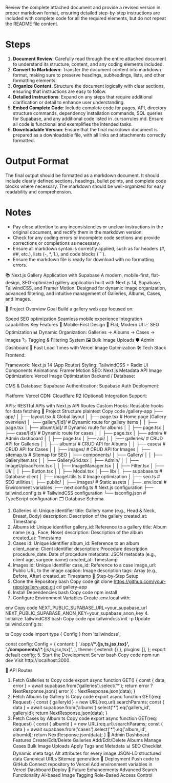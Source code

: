 Review the complete attached document and provide a revised version in proper markdown format, ensuring detailed step-by-step instructions are included with complete code for all the required elements, but do not repeat the README file content.

# Steps

1. **Document Review**: Carefully read through the entire attached document to understand its structure, content, and any coding elements included.
2. **Convert to Markdown**: Transfer the document content into markdown format, making sure to preserve headings, subheadings, lists, and other formatting elements.
3. **Organize Content**: Structure the document logically with clear sections, ensuring that instructions are easy to follow.
4. **Detailed Instructions**: Expand on any steps that require additional clarification or detail to enhance user understanding.
5. **Embed Complete Code**: Include complete code for pages, API, directory structure commands, dependency installation commands, SQL queries for Supabase, and any additional code listed in .cursorrules.md. Ensure all code is functional and exemplifies the intended tasks.
6. **Downloadable Version**: Ensure that the final markdown document is prepared as a downloadable file, with all links and attachments correctly formatted.

# Output Format

The final output should be formatted as a markdown document. It should include clearly defined sections, headings, bullet points, and complete code blocks where necessary. The markdown should be well-organized for easy readability and comprehension.

# Notes

- Pay close attention to any inconsistencies or unclear instructions in the original document, and rectify them in the markdown version.
- Check for any coding errors or incomplete code sections and provide corrections or completions as necessary.
- Ensure all markdown syntax is correctly applied, such as for headers (#, ##, etc.), lists (-, *, 1.), and code blocks (```).
- Ensure the markdown file is ready for download with no formatting errors.


📚 Next.js Gallery Application with Supabase
A modern, mobile-first, flat-design, SEO-optimized gallery application built with Next.js 14, Supabase, TailwindCSS, and Framer Motion. Designed for dynamic image organization, advanced filtering, and intuitive management of Galleries, Albums, Cases, and Images.

🚀 Project Overview
Goal
Build a gallery web app focused on:

Speed
SEO optimization
Seamless mobile experience
Integration capabilities
Key Features
📱 Mobile-First Design
🎨 Flat, Modern UI
📈 SEO Optimization
📊 Dynamic Organization: Galleries → Albums → Cases → Images
🏷️ Tagging & Filtering System
🖼️ Bulk Image Uploads
🛡️ Admin Dashboard
🚀 Fast Load Times with Vercel Image Optimization
🛠️ Tech Stack
Frontend:

Framework: Next.js 14 (App Router)
Styling: TailwindCSS + Radix UI Components
Animations: Framer Motion
SEO: Next.js Metadata API
Image Optimization: Vercel Image Optimization
Backend / Database:

CMS & Database: Supabase
Authentication: Supabase Auth
Deployment:

Platform: Vercel
CDN: Cloudflare R2 (Optional)
Integration Support:

APIs: RESTful APIs with Next.js API Routes
Custom Hooks: Reusable hooks for data fetching
📂 Project Structure
plaintext
Copy code
/gallery-app
├── app/
│   ├── layout.tsx       # Global layout
│   ├── page.tsx         # Home page (Gallery overview)
│   ├── gallery/[id]/    # Dynamic route for gallery items
│   │   ├── page.tsx
│   ├── album/[id]/      # Dynamic route for albums
│   │   ├── page.tsx
│   ├── case/[id]/       # Dynamic route for cases
│   │   ├── page.tsx
│   ├── admin/           # Admin dashboard
│   │   ├── page.tsx
│   ├── api/
│   │   ├── galleries/   # CRUD API for Galleries
│   │   ├── albums/      # CRUD API for Albums
│   │   ├── cases/       # CRUD API for Cases
│   │   ├── images/      # CRUD API for Images
│   ├── sitemap.ts       # Sitemap for SEO
│
├── components/
│   ├── Gallery/
│   │   ├── GalleryItem.tsx
│   │   ├── GalleryGrid.tsx
│   ├── Admin/
│   │   ├── ImageUploadForm.tsx
│   │   ├── ImageManager.tsx
│   │   ├── Filter.tsx
│   ├── UI/
│   │   ├── Button.tsx
│   │   ├── Modal.tsx
│
├── lib/
│   ├── supabase.ts      # Database client
│   ├── imageUtils.ts    # Image optimization
│   ├── seo.ts           # SEO utilities
│
├── public/
│   ├── images/          # Static assets
│
├── .env.local           # Environment variables
├── next.config.ts       # Next.js configuration
├── tailwind.config.ts   # TailwindCSS configuration
└── tsconfig.json        # TypeScript configuration
🗂️ Database Schema
1. Galleries
id: Unique identifier
title: Gallery name (e.g., Head & Neck, Breast, Body)
description: Description of the gallery
created_at: Timestamp
2. Albums
id: Unique identifier
gallery_id: Reference to a gallery
title: Album name (e.g., Face, Nose)
description: Description of the album
created_at: Timestamp
3. Cases
id: Unique identifier
album_id: Reference to an album
client_name: Client identifier
description: Procedure description
procedure_date: Date of procedure
metadata: JSON metadata (e.g., client age, surgeon name)
created_at: Timestamp
4. Images
id: Unique identifier
case_id: Reference to a case
image_url: Public URL to the image
caption: Image description
tags: Array (e.g., Before, After)
created_at: Timestamp
🔧 Step-by-Step Setup
1. Clone the Repository
bash
Copy code
git clone https://github.com/your-repo/gallery-app.git
cd gallery-app
2. Install Dependencies
bash
Copy code
npm install
3. Configure Environment Variables
Create .env.local with:

env
Copy code
NEXT_PUBLIC_SUPABASE_URL=your_supabase_url
NEXT_PUBLIC_SUPABASE_ANON_KEY=your_supabase_anon_key
4. Initialize TailwindCSS
bash
Copy code
npx tailwindcss init -p
Update tailwind.config.ts:

ts
Copy code
import type { Config } from 'tailwindcss';

const config: Config = {
  content: [
    './app/**/*.{js,ts,jsx,tsx}',
    './components/**/*.{js,ts,jsx,tsx}',
  ],
  theme: { extend: {} },
  plugins: [],
};
export default config;
5. Start the Development Server
bash
Copy code
npm run dev
Visit http://localhost:3000.

🚀 API Routes
1. Fetch Galleries
ts
Copy code
export async function GET() {
  const { data, error } = await supabase.from('galleries').select('*');
  return error ? NextResponse.json({ error }) : NextResponse.json(data);
}
2. Fetch Albums by Gallery
ts
Copy code
export async function GET(req: Request) {
  const { galleryId } = new URL(req.url).searchParams;
  const { data } = await supabase.from('albums').select('*').eq('gallery_id', galleryId);
  return NextResponse.json(data);
}
3. Fetch Cases by Album
ts
Copy code
export async function GET(req: Request) {
  const { albumId } = new URL(req.url).searchParams;
  const { data } = await supabase.from('cases').select('*').eq('album_id', albumId);
  return NextResponse.json(data);
}
🧠 Admin Dashboard Features
Create/Edit/Delete Galleries
Add/Edit/Delete Albums
Manage Cases
Bulk Image Uploads
Apply Tags and Metadata
📊 SEO Checklist
Dynamic meta tags
Alt attributes for every image
JSON-LD structured data
Canonical URLs
Sitemap generation
🚀 Deployment
Push code to GitHub
Connect repository to Vercel
Add environment variables in Vercel Dashboard
Deploy
📝 Future Enhancements
Advanced Search Functionality
AI-based Image Tagging
Role-Based Access Control
